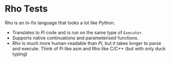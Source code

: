 ﻿# Rho Tests

Rho is an in-fix language that looks a lot like Python.

* Translates to *Pi* code and is run on the same type of `Executor`.
* Supports native continuations and parameterised functions.
* *Rho* is much more human-readable than *Pi*, but it takes longer to parse and execute. Think of Pi like asm and Rho like C/C++ (but with only duck typing)
